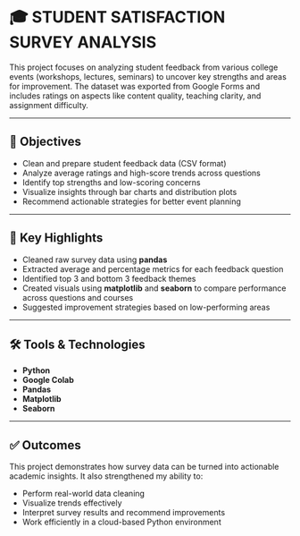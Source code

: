 
# 🎓 STUDENT SATISFACTION SURVEY ANALYSIS  

This project focuses on analyzing student feedback from various college events (workshops, lectures, seminars) to uncover key strengths and areas for improvement. The dataset was exported from Google Forms and includes ratings on aspects like content quality, teaching clarity, and assignment difficulty.

---

## 📌 Objectives  
- Clean and prepare student feedback data (CSV format)  
- Analyze average ratings and high-score trends across questions  
- Identify top strengths and low-scoring concerns  
- Visualize insights through bar charts and distribution plots  
- Recommend actionable strategies for better event planning

---

## 🧠 Key Highlights  
- Cleaned raw survey data using **pandas**  
- Extracted average and percentage metrics for each feedback question  
- Identified top 3 and bottom 3 feedback themes  
- Created visuals using **matplotlib** and **seaborn** to compare performance across questions and courses  
- Suggested improvement strategies based on low-performing areas

---

## 🛠️ Tools & Technologies  
- **Python**  
- **Google Colab**  
- **Pandas**  
- **Matplotlib**  
- **Seaborn**

---

## ✅ Outcomes  
This project demonstrates how survey data can be turned into actionable academic insights. It also strengthened my ability to:  
- Perform real-world data cleaning  
- Visualize trends effectively  
- Interpret survey results and recommend improvements  
- Work efficiently in a cloud-based Python environment

